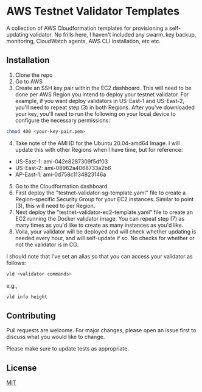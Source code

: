 # AWS Testnet Validator Templates

A collection of AWS Cloudformation templates for provisioning a self-updating validator. No frills here, I haven't included any swarm_key backup, monitoring, CloudWatch agents, AWS CLI installation, etc etc. 

## Installation

1. Clone the repo
2. Go to AWS
3. Create an SSH key pair within the EC2 dashboard. This will need to be done per AWS Region you intend to deploy your testnet validator. For example, if you want deploy validators in US-East-1 and US-East-2, you'll need to repeat step (3) in both Regions. After you've downloaded your key, you'll need to run the following on your local device to configure the necessary permissions:
```bash
chmod 400 <your-key-pair.pem>
```
4. Take note of the AMI ID for the Ubuntu 20.04-amd64 Image. I will update this with other Regions when I have time, but for reference:
- US-East-1: ami-042e8287309f5df03
- US-East-2: ami-08962a4068733a2b6 
- AP-East-1: ami-0d758c1134823146a
5. Go to the Cloudformation dashboard
6. First deploy the "testnet-validator-sg-template.yaml" file to create a Region-specific Security Group for your EC2 instances. Similar to point (3), this will need to per Region. 
7. Next deploy the "testnet-validator-ec2-template.yaml" file to create an EC2 running the Docker validator image. You can repeat step (7) as many times as you'd like to create as many instances as you'd like.
8. Voila, your validator will be deployed and will check whether updating is needed every hour, and will self-update if so. No checks for whether or not the validator is in CG.

I should note that I've set an alias so that you can access your validator as follows:
```bash
vld <validator commands>
```
e.g.,
```bash
vld info height
```
## Contributing
Pull requests are welcome. For major changes, please open an issue first to discuss what you would like to change.

Please make sure to update tests as appropriate.

## License
[MIT](https://choosealicense.com/licenses/mit/)